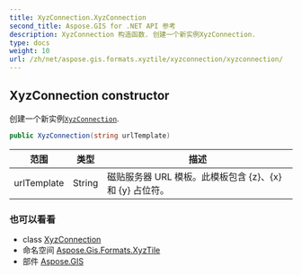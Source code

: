 ```yaml
---
title: XyzConnection.XyzConnection
second_title: Aspose.GIS for .NET API 参考
description: XyzConnection 构造函数. 创建一个新实例XyzConnection.
type: docs
weight: 10
url: /zh/net/aspose.gis.formats.xyztile/xyzconnection/xyzconnection/
---
```

## XyzConnection constructor

创建一个新实例[`XyzConnection`](../).

```csharp
public XyzConnection(string urlTemplate)
```

| 范围 | 类型 | 描述 |
| --- | --- | --- |
| urlTemplate | String | 磁贴服务器 URL 模板。此模板包含 {z}、{x} 和 {y} 占位符。 |

### 也可以看看

* class [XyzConnection](../)
* 命名空间 [Aspose.Gis.Formats.XyzTile](../../xyzconnection/)
* 部件 [Aspose.GIS](../../../)


